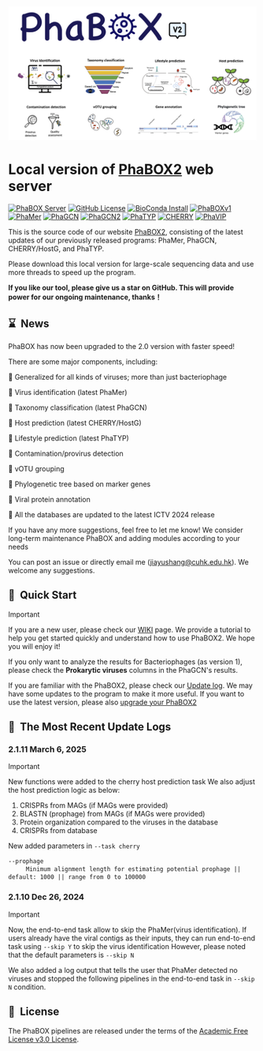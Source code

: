 <img src='imgs/logo.jpg'>


# Local version of [PhaBOX2](https://phage.ee.cityu.edu.hk) web server

[![PhaBOX Server](https://img.shields.io/badge/PhaBOX-Webserver-brightgreen)](http://phage.ee.cityu.edu.hk/)
[![GitHub License](https://img.shields.io/github/license/KennthShang/PhaBOX)](https://github.com/KennthShang/PhaBOX/blob/main/LICENSE.md)
[![BioConda Install](https://img.shields.io/conda/dn/bioconda/phabox.svg?style=flag&label=BioConda%20install)](https://anaconda.org/bioconda/phabox) 
[![PhaBOXv1](https://img.shields.io/static/v1.svg?label=PhaBOX_v1&message=bioadv/vbad101&color=blue)](https://doi.org/10.1093/bioadv/vbad101)
[![PhaMer](https://img.shields.io/static/v1.svg?label=PhaMer&message=bib/bbac258&color=blue)](https://doi.org/10.1093/bib/bbac258)
[![PhaGCN](https://img.shields.io/static/v1.svg?label=PhaGCN&message=bioinformatics/btab293&color=blue)](https://doi.org/10.1093/bioinformatics/btab293)
[![PhaGCN2](https://img.shields.io/static/v1.svg?label=PhaGCN2&message=bib/bbac505&color=blue)](https://doi.org/10.1093/bioinformatics/btab293)
[![PhaTYP](https://img.shields.io/static/v1.svg?label=PhaTYP&message=bib/bbac487&color=blue)](https://doi.org/10.1093/bib/bbac487)
[![CHERRY](https://img.shields.io/static/v1.svg?label=CHERRY&message=bib/bbac182&color=blue)](https://doi.org/10.1093/bib/bbac182)
[![PhaVIP](https://img.shields.io/static/v1.svg?label=PhaVIP&message=bioinformatics/btad229&color=blue)](https://doi.org/10.1093/bioinformatics/btad229)

This is the source code of our website [PhaBOX2](https://phage.ee.cityu.edu.hk), consisting of the latest updates of our previously released programs: PhaMer, PhaGCN, CHERRY/HostG, and PhaTYP.

Please download this local version for large-scale sequencing data and use more threads to speed up the program.

**If you like our tool, please give us a star on GitHub. This will provide power for our ongoing maintenance, thanks！**

<a name="news"></a>
## ⌛️&nbsp; News

PhaBOX has now been upgraded to the 2.0 version with faster speed!

There are some major components, including:

  🎉 Generalized for all kinds of viruses; more than just bacteriophage

  🎉 Virus identification (latest PhaMer)

  🎉 Taxonomy classification (latest PhaGCN)

  🎉 Host prediction (latest CHERRY/HostG)

  🎉 Lifestyle prediction (latest PhaTYP)

  🎉 Contamination/provirus detection

  🎉 vOTU grouping

  🎉 Phylogenetic tree based on marker genes

  🎉 Viral protein annotation

  🎉 All the databases are updated to the latest ICTV 2024 release

If you have any more suggestions, feel free to let me know! We consider long-term maintenance PhaBOX and adding modules according to your needs


You can post an issue or directly email me (jiayushang@cuhk.edu.hk). We welcome any suggestions.

<a name="quick"></a>
## 🚀&nbsp; Quick Start
> [!IMPORTANT]
> If you are a new user, please check our [WIKI](https://github.com/KennthShang/PhaBOX/wiki) page. We provide a tutorial to help you get started quickly and understand how to use PhaBOX2. We hope you will enjoy it!
>
> If you only want to analyze the results for Bacteriophages (as version 1), please check the **Prokarytic viruses** columns in the PhaGCN's results.


If you are familiar with the PhaBOX2, please check our [Update log](https://github.com/KennthShang/PhaBOX/wiki/Update-logs). We may have some updates to the program to make it more useful. If you want to use the latest version, please also [upgrade your PhaBOX2](https://github.com/KennthShang/PhaBOX/wiki#upgrading-phabox)


## 🚀&nbsp; The Most Recent Update Logs

### 2.1.11 March 6, 2025

> [!IMPORTANT]
> New functions were added to the cherry host prediction task
> We also adjust the host prediction logic as below:
> 1. CRISPRs from MAGs (if MAGs were provided)
> 2. BLASTN (prophage) from MAGs (if MAGs were provided)
> 3. Protein organization compared to the viruses in the database
> 4. CRISPRs from database


New added parameters in `--task cherry`
```
--prophage
     Minimum alignment length for estimating potential prophage || default: 1000 || range from 0 to 100000
```


### 2.1.10 Dec 26, 2024

> [!IMPORTANT]
>  Now, the end-to-end task allow to skip the PhaMer(virus identification). 
>  If users already have the viral contigs as their inputs, they can run end-to-end task using `--skip Y` to skip the virus identification
>  However, please noted that the default parameters is `--skip N`

We also added a log output that tells the user that PhaMer detected no viruses and stopped the following pipelines in the end-to-end task in  `--skip N` condition.

<a name="license"></a>

## 📘&nbsp; License
The PhaBOX pipelines are released under the terms of the [Academic Free License v3.0 License](https://choosealicense.com/licenses/afl-3.0/).

